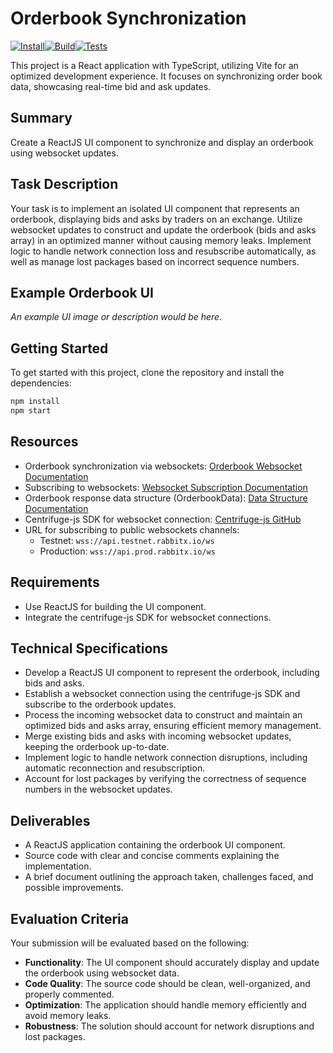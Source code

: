 # Orderbook Synchronization
[![Install](https://github.com/Vaporjawn/orderbook_synchronization/actions/workflows/install.js.yml/badge.svg)](https://github.com/Vaporjawn/orderbook_synchronization/actions/workflows/install.js.yml)[![Build](https://github.com/Vaporjawn/orderbook_synchronization/actions/workflows/build.js.yml/badge.svg)](https://github.com/Vaporjawn/orderbook_synchronization/actions/workflows/build.js.yml)[![Tests](https://github.com/Vaporjawn/orderbook_synchronization/actions/workflows/tests.js.yml/badge.svg)](https://github.com/Vaporjawn/orderbook_synchronization/actions/workflows/tests.js.yml)


This project is a React application with TypeScript, utilizing Vite for an optimized development experience. It focuses on synchronizing order book data, showcasing real-time bid and ask updates.

## Summary

Create a ReactJS UI component to synchronize and display an orderbook using websocket updates.

## Task Description

Your task is to implement an isolated UI component that represents an orderbook, displaying bids and asks by traders on an exchange. Utilize websocket updates to construct and update the orderbook (bids and asks array) in an optimized manner without causing memory leaks. Implement logic to handle network connection loss and resubscribe automatically, as well as manage lost packages based on incorrect sequence numbers.

## Example Orderbook UI

*An example UI image or description would be here.*

## Getting Started

To get started with this project, clone the repository and install the dependencies:

```sh
npm install
npm start
```

## Resources

- Orderbook synchronization via websockets: [Orderbook Websocket Documentation](https://docs.rabbitx.io/api-documentation/websocket/orderbook)
- Subscribing to websockets: [Websocket Subscription Documentation](https://docs.rabbitx.io/api-documentation/websocket)
- Orderbook response data structure (OrderbookData): [Data Structure Documentation](https://docs.rabbitx.io/api-documentation/data-structure)
- Centrifuge-js SDK for websocket connection: [Centrifuge-js GitHub](https://github.com/centrifugal/centrifuge-js)
- URL for subscribing to public websockets channels:
  - Testnet: `wss://api.testnet.rabbitx.io/ws`
  - Production: `wss://api.prod.rabbitx.io/ws`

## Requirements

- Use ReactJS for building the UI component.
- Integrate the centrifuge-js SDK for websocket connections.

## Technical Specifications

- Develop a ReactJS UI component to represent the orderbook, including bids and asks.
- Establish a websocket connection using the centrifuge-js SDK and subscribe to the orderbook updates.
- Process the incoming websocket data to construct and maintain an optimized bids and asks array, ensuring efficient memory management.
- Merge existing bids and asks with incoming websocket updates, keeping the orderbook up-to-date.
- Implement logic to handle network connection disruptions, including automatic reconnection and resubscription.
- Account for lost packages by verifying the correctness of sequence numbers in the websocket updates.

## Deliverables

- A ReactJS application containing the orderbook UI component.
- Source code with clear and concise comments explaining the implementation.
- A brief document outlining the approach taken, challenges faced, and possible improvements.

## Evaluation Criteria

Your submission will be evaluated based on the following:

- **Functionality**: The UI component should accurately display and update the orderbook using websocket data.
- **Code Quality**: The source code should be clean, well-organized, and properly commented.
- **Optimization**: The application should handle memory efficiently and avoid memory leaks.
- **Robustness**: The solution should account for network disruptions and lost packages.
